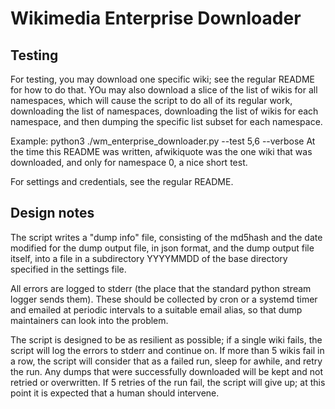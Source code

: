Wikimedia Enterprise Downloader
===============================

Testing
--------------------
For testing, you may download one specific wiki; see the regular README for how to do that.
YOu may also download a slice of the list of wikis for all namespaces, which will cause
the script to do all of its regular work, downloading the list of namespaces, downloading
the list of wikis for each namespace, and then dumping the specific list subset for each
namespace.

Example:
python3 ./wm_enterprise_downloader.py  --test 5,6 --verbose 
At the time this README was written, afwikiquote was the one wiki that was downloaded, and only
for namespace 0, a nice short test.

For settings and credentials, see the regular README.

Design notes
--------------------
The script writes a "dump info" file, consisting of the md5hash and the date modified
for the dump output file, in json format, and the dump output file itself, into a file
in a subdirectory YYYYMMDD of the base directory specified in the settings file.

All errors are logged to stderr (the place that the standard python stream logger sends
them). These should be collected by cron or a systemd timer and emailed at periodic
intervals to a suitable email alias, so that dump maintainers can look into the problem.

The script is designed to be as resilient as possible; if a single wiki fails, the script will
log the errors to stderr and continue on. If more than 5 wikis fail in a row, the script
will consider that as a failed run, sleep for awhile, and retry the run. Any dumps that were
successfully downloaded will be kept and not retried or overwritten.
If 5 retries of the run fail, the script will give up; at this point it is expected that
a human should intervene.
